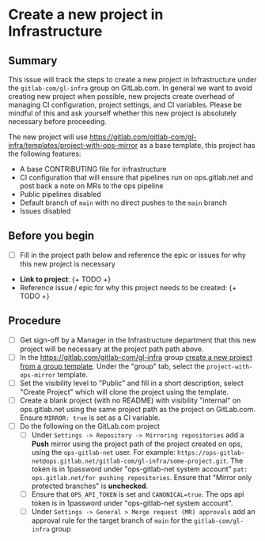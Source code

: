 # Create a new project in Infrastructure

## Summary

This issue will track the steps to create a new project in Infrastructure under the `gitlab-com/gl-infra` group on GitLab.com.
In general we want to avoid creating new project when possible, new projects create overhead of managing CI configuration, project settings, and CI variables.
Please be mindful of this and ask yourself whether this new project is absolutely necessary before proceeding.

The new project will use https://gitlab.com/gitlab-com/gl-infra/templates/project-with-ops-mirror as a base template, this project has the following features:

- A base CONTRIBUTING file for infrastructure
- CI configuration that will ensure that pipelines run on ops.gitlab.net and post back a note on MRs to the ops pipeline
- Public pipelines disabled
- Default branch of `main` with no direct pushes to the `main` branch
- Issues disabled

## Before you begin

- [ ] Fill in the project path below and reference the epic or issues for why this new project is necessary

- **Link to project**: {+ TODO +}
- Reference issue / epic for why this project needs to be created: {+ TODO +}

## Procedure
- [ ] Get sign-off by a Manager in the Infrastructure department that this new project will be necessary at the project path path above.
- [ ] In the https://gitlab.com/gitlab-com/gl-infra group [create a new project from a group template](https://gitlab.com/projects/new?namespace_id=1112072#create_from_template). Under the "group" tab, select the `project-with-ops-mirror` template.
- [ ] Set the visibility level to "Public" and fill in a short description, select "Create Project" which will clone the project using the template.
- [ ] Create a blank project (with no README) with visibility "internal" on ops.gitlab.net using the same project path as the project on GitLab.com. Ensure `MIRROR: true` is set as a CI variable.
- [ ] Do the following on the GitLab.com project
  - [ ] Under `Settings -> Repository -> Mirroring repositories` add a **Push** mirror using the project path of the project created on ops, using the `ops-gitlab-net` user. For example: `https://ops-gitlab-net@ops.gitlab.net/gitlab-com/gl-infra/some-project.git`. The token is in 1password under "ops-gitlab-net system account" `pat: ops.gitlab.net/for pushing repositories`. Ensure that "Mirror only protected branches" is **unchecked**.
  - [ ] Ensure that `OPS_API_TOKEN` is set and `CANONICAL=true`. The ops api token is in 1password under "ops-gitlab-net system account".
  - [ ] Under `Settings -> General > Merge request (MR) approvals` add an approval rule for the target branch of `main` for the `gitlab-com/gl-infra` group
